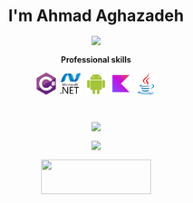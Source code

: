<h1 align="center">I'm Ahmad Aghazadeh </h1>

<p align="center">
 <a href="https://linkedin.com/in/AhmadAghazadeh" target="_blank">
  <img src="https://img.icons8.com/fluent/48/000000/linkedin.png" />
 </a>
 </p>

<p align="center"> 
 <strong>
  Professional skills
  </strong>
</p>

<p align="center"> 
  <img src="https://raw.githubusercontent.com/devicons/devicon/master/icons/csharp/csharp-original.svg" alt="csharp" width="40" height="40" />
  <img src="https://raw.githubusercontent.com/devicons/devicon/master/icons/dot-net/dot-net-original-wordmark.svg" alt="dotnet" width="40" height="40" />
  <img src="https://raw.githubusercontent.com/devicons/devicon/master/icons/android/android-original.svg" alt="android" width="40" height="40" />
  <img src="https://raw.githubusercontent.com/devicons/devicon/master/icons/kotlin/kotlin-original.svg" alt="kotlin" width="40" height="40" />
  <img src="https://raw.githubusercontent.com/devicons/devicon/master/icons/java/java-original.svg" alt="java" width="40" height="40" />
  
</p>


</br>

<p align="center">
 <a href="#" alt="Moien Tajik's github stats">
  <img src="https://github-readme-stats.vercel.app/api?username=AhmadAghazadeh&theme=tokyonight&show_icons=true" />
 </a>
</p>

 
 <p align="center">
 <a href="https://stackoverflow.com/users/1770868/ahmad-aghazadeh" alt="Ahmad Aghazadeh's stackoverflow stats">
  <img src="https://stackexchange.com/users/flair/1972221.png" />
 </a>
</p>
 
 
<p align="center">
 <a href="https://www.buymeacoffee.com/AhmadAghazadeh" target="_blank">
  <img src="https://cdn.buymeacoffee.com/buttons/v2/default-orange.png" height="61" width="194" />
 </a>
</p>
